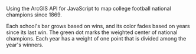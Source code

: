 Using the ArcGIS API for JavaScript to map college football national champions since 1869.

Each school's bar grows based on wins, and its color fades based on years since its last win.
The green dot marks the weighted center of national champions. Each year has a weight of one point
that is divided among the year's winners.
